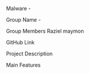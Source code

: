 Malware - 

Group Name - 

Group Members
Raziel maymon 

GitHub Link


Project Description


Main Features

